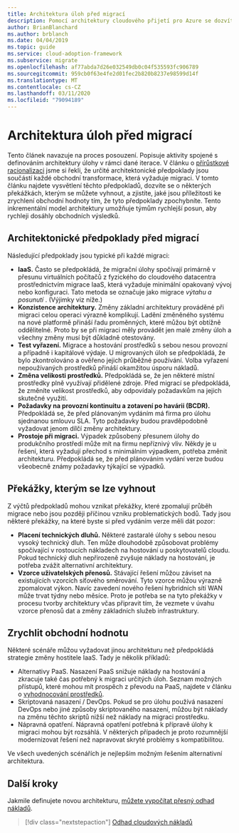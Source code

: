 ```yaml
---
title: Architektura úloh před migrací
description: Pomocí architektury cloudového přijetí pro Azure se dozvíte, jak definovat novou architekturu před tím, než začne migrace do cloudu.
author: BrianBlanchard
ms.author: brblanch
ms.date: 04/04/2019
ms.topic: guide
ms.service: cloud-adoption-framework
ms.subservice: migrate
ms.openlocfilehash: af77abda7d26e032549db0c04f535593fc906789
ms.sourcegitcommit: 959cb0f63e4fe2d01fec2b820b8237e98599d14f
ms.translationtype: MT
ms.contentlocale: cs-CZ
ms.lasthandoff: 03/11/2020
ms.locfileid: "79094189"
---
```

# <a name="architect-workloads-prior-to-migration"></a>Architektura úloh před migrací

Tento článek navazuje na proces posouzení. Popisuje aktivity spojené s definováním architektury úlohy v rámci dané iterace. V článku o [přírůstkové racionalizaci](../../../digital-estate/rationalize.md) jsme si řekli, že určité architektonické předpoklady jsou součástí každé obchodní transformace, která vyžaduje migraci. V tomto článku najdete vysvětlení těchto předpokladů, dozvíte se o některých překážkách, kterým se můžete vyhnout, a zjistíte, jaké jsou příležitosti ke zrychlení obchodní hodnoty tím, že tyto předpoklady zpochybníte. Tento inkrementální model architektury umožňuje týmům rychlejší posun, aby rychleji dosáhly obchodních výsledků.

## <a name="architecture-assumptions-prior-to-migration"></a>Architektonické předpoklady před migrací

Následující předpoklady jsou typické při každé migraci:

- **IaaS.** Často se předpokládá, že migrační úlohy spočívají primárně v přesunu virtuálních počítačů z fyzického do cloudového datacentra prostřednictvím migrace IaaS, která vyžaduje minimální opakovaný vývoj nebo konfiguraci. Tato metoda se označuje jako migrace _výtahu a posunutí_ . (Výjimky viz níže.)
- **Konzistence architektury.** Změny základní architektury prováděné při migraci celou operaci výrazně komplikují. Ladění změněného systému na nové platformě přináší řadu proměnných, které můžou být obtížně oddělitelné. Proto by se při migraci měly provádět jen malé změny úloh a všechny změny musí být důkladně otestovány.
- **Test vyřazení.** Migrace a hostování prostředků s sebou nesou provozní a případně i kapitálové výdaje. U migrovaných úloh se předpokládá, že bylo zkontrolováno a ověřeno jejich průběžné používání. Volba vyřazení nepoužívaných prostředků přináší okamžitou úsporu nákladů.
- **Změna velikosti prostředků.** Předpokládá se, že jen některé místní prostředky plně využívají přidělené zdroje. Před migrací se předpokládá, že změníte velikost prostředků, aby odpovídaly požadavkům na jejich skutečné využití.
- **Požadavky na provozní kontinuitu a zotavení po havárii (BCDR).** Předpokládá se, že před plánovaným vydáním má firma pro úlohu sjednanou smlouvu SLA. Tyto požadavky budou pravděpodobně vyžadovat jenom dílčí změny architektury.
- **Prostoje při migraci.** Výpadek způsobený přesunem úlohy do produkčního prostředí může mít na firmu nepříznivý vliv. Někdy je u řešení, která vyžadují přechod s minimálním výpadkem, potřeba změnit architekturu. Předpokládá se, že před plánováním vydání verze budou všeobecně známy požadavky týkající se výpadků.

## <a name="roadblocks-that-can-be-avoided"></a>Překážky, kterým se lze vyhnout

Z výčtů předpokladů mohou vznikat překážky, které zpomalují průběh migrace nebo jsou později příčinou vzniku problematických bodů. Tady jsou některé překážky, na které byste si před vydáním verze měli dát pozor:

- **Placení technických dluhů.** Některé zastaralé úlohy s sebou nesou vysoký technický dluh. Ten může dlouhodobě způsobovat problémy spočívající v rostoucích nákladech na hostování u poskytovatelů cloudu. Pokud technický dluh nepřirozeně zvyšuje náklady na hostování, je potřeba zvážit alternativní architektury.
- **Vzorce uživatelských přenosů.** Stávající řešení můžou záviset na existujících vzorcích síťového směrování. Tyto vzorce můžou výrazně zpomalovat výkon. Navíc zavedení nového řešení hybridních sítí WAN může trvat týdny nebo měsíce. Proto je potřeba se na tyto překážky v procesu tvorby architektury včas připravit tím, že vezmete v úvahu vzorce přenosů dat a změny základních služeb infrastruktury.

## <a name="accelerate-business-value"></a>Zrychlit obchodní hodnotu

Některé scénáře můžou vyžadovat jinou architekturu než předpokládá strategie změny hostitele IaaS. Tady je několik příkladů:

- Alternativy PaaS. Nasazení PaaS snižuje náklady na hostování a zkracuje také čas potřebný k migraci určitých úloh. Seznam možných přístupů, které mohou mít prospěch z převodu na PaaS, najdete v článku o [vyhodnocování prostředků](./evaluate.md).
- Skriptovaná nasazení / DevOps. Pokud se pro úlohu používá nasazení DevOps nebo jiné způsoby skriptovaného nasazení, můžou být náklady na změnu těchto skriptů nižší než náklady na migraci prostředku.
- Nápravná opatření. Nápravná opatření potřebná k přípravě úlohy k migraci mohou být rozsáhlá. V některých případech je proto rozumnější modernizovat řešení než napravovat skryté problémy s kompatibilitou.

Ve všech uvedených scénářích je nejlepším možným řešením alternativní architektura.

## <a name="next-steps"></a>Další kroky

Jakmile definujete novou architekturu, [můžete vypočítat přesný odhad nákladů](./estimate.md).

> [!div class="nextstepaction"]
> [Odhad cloudových nákladů](./estimate.md)
